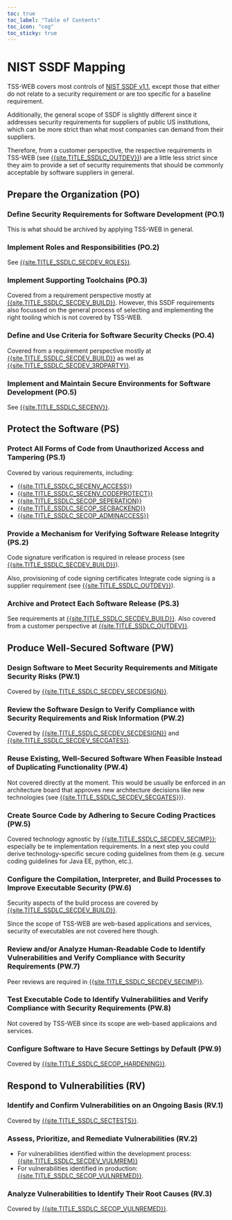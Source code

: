 ```yaml
---
toc: true
toc_label: "Table of Contents"
toc_icon: "cog"
toc_sticky: true
---
```


# NIST SSDF Mapping 

TSS-WEB covers most controls of [NIST SSDF v1.1](https://csrc.nist.gov/Projects/ssdf), except those that either do not relate to a security requirement or are too specific for a baseline requirement. 

Additionally, the general scope of SSDF is slightly different since it addresses security requirements for suppliers of public US institutions, which can be more strict than what most companies can demand from their suppliers.

Therefore, from a customer perspective, the respective requirements in TSS-WEB (see [{{site.TITLE_SSDLC_OUTDEV}}]({{site.URL_SSDLC_OUTDEV}})) are a little less strict since they aim to provide a set of security requirements that should be commonly acceptable by software suppliers in general.

## Prepare the Organization (PO)

### Define Security Requirements for Software Development (PO.1)

This is what should be archived by applying TSS-WEB in general.

### Implement Roles and Responsibilities (PO.2)

See [{{site.TITLE_SSDLC_SECDEV_ROLES}}]({{site.URL_SSDLC_SECDEV_ROLES}}).

### Implement Supporting Toolchains (PO.3)

Covered from a requirement perspective mostly at [{{site.TITLE_SSDLC_SECDEV_BUILD}}]({{site.URL_SSDLC_SECDEV_BUILD}}). However, this SSDF requirements also focussed on the general process of selecting and implementing the right tooling which is not covered by TSS-WEB.

### Define and Use Criteria for Software Security Checks (PO.4)

Covered from a requirement perspective mostly at [{{site.TITLE_SSDLC_SECDEV_BUILD}}]({{site.URL_SSDLC_SECDEV_BUILD}}) as wel as [{{site.TITLE_SSDLC_SECDEV_3RDPARTY}}]({{site.URL_SSDLC_SECDEV_3RDPARTY}}).

### Implement and Maintain Secure Environments for Software Development (PO.5)

See [{{site.TITLE_SSDLC_SECENV}}]({{site.URL_SSDLC_SECENV}}).

## Protect the Software (PS)

### Protect All Forms of Code from Unauthorized Access and Tampering (PS.1)

Covered by various requirements, including:

* [{{site.TITLE_SSDLC_SECENV_ACCESS}}]({{site.URL_SSDLC_SECENV_ACCESS}})
* [{{site.TITLE_SSDLC_SECENV_CODEPROTECT}}]({{site.URL_SSDLC_SECENV_CODEPROTECT}})
* [{{site.TITLE_SSDLC_SECOP_SEPERATION}}]({{site.URL_SSDLC_SECOPP_SEPERATION}})
* [{{site.TITLE_SSDLC_SECOP_SECBACKEND}}]({{site.URL_SSDLC_SECOPP_SECBACKEND}})
* [{{site.TITLE_SSDLC_SECOP_ADMINACCESS}}]({{site.URL_SSDLC_SECOPP_ADMINACCESS}})

### Provide a Mechanism for Verifying Software Release Integrity (PS.2)

Code signature verification is required in release process (see [{{site.TITLE_SSDLC_SECDEV_BUILD}}]({{site.URL_SSDLC_SECDEV_BUILD}})).

Also, provisioning of code signing certificates Integrate code signing is a supplier requirement (see [{{site.TITLE_SSDLC_OUTDEV}}]({{site.URL_SSDLC_OUTDEV}})). 

### Archive and Protect Each Software Release (PS.3)

See requirements at [{{site.TITLE_SSDLC_SECDEV_BUILD}}]({{site.URL_SSDLC_SECDEV_BUILD}}). Also covered from a customer perspective at [{{site.TITLE_SSDLC_OUTDEV}}]({{site.URL_SSDLC_OUTDEV}}).

## Produce Well-Secured Software (PW)

### Design Software to Meet Security Requirements and Mitigate Security Risks (PW.1)

Covered by [{{site.TITLE_SSDLC_SECDEV_SECDESIGN}}]({{site.URL_SSDLC_SECDEV_SECDESIGN}}).

### Review the Software Design to Verify Compliance with Security Requirements and Risk Information (PW.2)

Covered by [{{site.TITLE_SSDLC_SECDEV_SECDESIGN}}]({{site.URL_SSDLC_SECDEV_SECDESIGN}}) and [{{site.TITLE_SSDLC_SECDEV_SECGATES}}]({{site.URL_SSDLC_SECDEV_SECGATES}}).

### Reuse Existing, Well-Secured Software When Feasible Instead of Duplicating Functionality (PW.4)

Not covered directly at the moment. This would be usually be enforced in an architecture board that approves new architecture decisions like new technologies (see [{{site.TITLE_SSDLC_SECDEV_SECGATES}}]({{site.URL_SSDLC_SECDEV_SECGATES}})).

### Create Source Code by Adhering to Secure Coding Practices (PW.5)

Covered technology agnostic by [{{site.TITLE_SSDLC_SECDEV_SECIMP}}]({{site.URL_SSDLC_SECDEV_SECIMP}}); especially be te implementation requirements. In a next step you could derive technology-specific secure coding guidelines from them (e.g. secure coding guidelines for Java EE, python, etc.).

### Configure the Compilation, Interpreter, and Build Processes to Improve Executable Security (PW.6)

Security aspects of the build process are covered by [{{site.TITLE_SSDLC_SECDEV_BUILD}}]({{site.URL_SSDLC_SECDEV_BUILD}}).

Since the scope of TSS-WEB are web-based applications and services, security of executables are not covered here though.

### Review and/or Analyze Human-Readable Code to Identify Vulnerabilities and Verify Compliance with Security Requirements (PW.7)

Peer reviews are required in [{{site.TITLE_SSDLC_SECDEV_SECIMP}}]({{site.URL_SSDLC_SECDEV_SECIMP}}).

### Test Executable Code to Identify Vulnerabilities and Verify Compliance with Security Requirements (PW.8)

Not covered by TSS-WEB since its scope are web-based applicaions and services.

### Configure Software to Have Secure Settings by Default (PW.9)

Covered by [{{site.TITLE_SSDLC_SECOP_HARDENING}}]({{site.URL_SSDLC_SECOP_HARDENING}}).

## Respond to Vulnerabilities (RV)

### Identify and Confirm Vulnerabilities on an Ongoing Basis (RV.1)

Covered by [{{site.TITLE_SSDLC_SECTESTS}}]({{site.URL_SSDLC_SECTESTS}}).

### Assess, Prioritize, and Remediate Vulnerabilities (RV.2)

* For vulnerabilities identified within the development process: [{{site.TITLE_SSDLC_SECDEV_VULMREM}}]({{site.URL_SSDLC_SECDEV_VULMREM}})
* For vulnerabilities identified in production: [{{site.TITLE_SSDLC_SECOP_VULNREMED}}]({{site.URL_SSDLC_SECOP_VULNREMED}}).
  
### Analyze Vulnerabilities to Identify Their Root Causes (RV.3)

Covered by [{{site.TITLE_SSDLC_SECOP_VULNREMED}}]({{site.URL_SSDLC_SECOP_VULNREMED}}).
